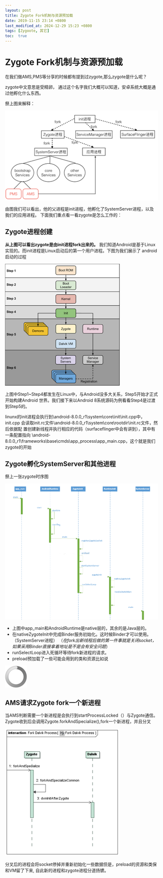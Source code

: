 ```yaml
---
layout: post
title: Zygote Fork机制与资源预加载
date: 2019-11-15 23:14 +0800
last_modified_at: 2024-12-29 15:23 +0800
tags: [Zygoote, 其它]
toc:  true
---
```

# Zygote Fork机制与资源预加载

在我们做AMS,PMS等分享的时候都有提到过zygote,那么zygote是什么呢？

zygote中文意思是受精卵，
通过这个名字我们大概可以知道，安卓系统大概是通过他孵化什么东西。

祭上图来解释：

![zygote_img_02](https://github.com/Charles199310/Charles199310.github.io/blob/main/_posts/src/Zygote_Fork%E6%9C%BA%E5%88%B6%E4%B8%8E%E8%B5%84%E6%BA%90%E9%A2%84%E5%8A%A0%E8%BD%BD/zygote_img_2.png?raw=true)

由图我们可以看出，他的父进程是init进程，他孵化了SystemServer进程，以及我们的应用进程。
下面我们重点看一看zygote是怎么工作的：

## Zygote进程创建
__从上图可以看出zygote是由init进程fork出来的。__
我们知道Android是基于Linux实现的。而init进程是Linux启动后的第一个用户进程。下图为我们展示了
android启动的过程

![zygote_img_03](https://github.com/Charles199310/Charles199310.github.io/blob/main/_posts/src/Zygote_Fork%E6%9C%BA%E5%88%B6%E4%B8%8E%E8%B5%84%E6%BA%90%E9%A2%84%E5%8A%A0%E8%BD%BD/zygote_img_03.png?raw=true)

上图中Step1~Step4都发生在Linux中，与Android没多大关系，Step5开始才正式开始构建Android
世界。我们接下来以Android 8系统源码为例看看Step4是过渡到Step5的。

linunx的init进程会执行到\\android-8.0.0_r1\\system\\core\\init\\init.cpp中，init.cpp
会读取init.rc文件\\android-8.0.0_r1\\system\\core\\rootdir\\init.rc文件，然后依据配
置创建新线程并执行相应的代码（surfaceflinger中会有讲到），其中有一条配置指向
\\android-8.0.0_r1\\frameworks\\base\\cmds\\app_process\\app_main.cpp，这个就是我们zygote的开始

## Zygote孵化SystemServer和其他进程
祭上一张zygote时序图

![zygote_img_04](https://github.com/Charles199310/Charles199310.github.io/blob/main/_posts/src/Zygote_Fork%E6%9C%BA%E5%88%B6%E4%B8%8E%E8%B5%84%E6%BA%90%E9%A2%84%E5%8A%A0%E8%BD%BD/zygote_img_04.png?raw=true)

* 上图中app_main和AndroidRuntime是native层的，其余的是Java层的。
* 在nativeZygoteInit中完成Binder服务初始化。这时候Binder才可以使用。（SystemServer进程）
  （_在fork出新线程后做的第一件事就是关闭socket，如果采用Binder直接拿着地址是不是会有安全问题_）
* runSelectLoop进入死循环等待fork新进程的请求。
* preload预加载了一些可能会用到的类和资源比如说

 ![zygote_img_05](https://github.com/Charles199310/Charles199310.github.io/blob/main/_posts/src/Zygote_Fork%E6%9C%BA%E5%88%B6%E4%B8%8E%E8%B5%84%E6%BA%90%E9%A2%84%E5%8A%A0%E8%BD%BD/zygote_img_05.png?raw=true)

## AMS请求Zygote fork一个新进程
当AMS判断需要一个新进程是会执行到startProcessLocked（）与Zygote通信。
Zygote收到后会调用Zygote.forkAndSpecialize(),fork一个新进程，并且分叉

 ![zygote_img_06](https://github.com/Charles199310/Charles199310.github.io/blob/main/_posts/src/Zygote_Fork%E6%9C%BA%E5%88%B6%E4%B8%8E%E8%B5%84%E6%BA%90%E9%A2%84%E5%8A%A0%E8%BD%BD/zygote_img_06.PNG?raw=true)

 分叉后的进程会将socket停掉并重新初始化一些数据但是，preload的资源和类保和VM留了下来,
 自此新的进程和zygote进程分道扬镳。
